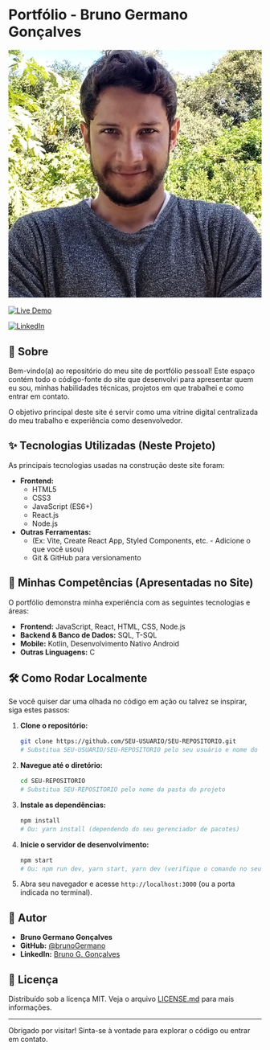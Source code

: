 # Portfólio - Bruno Germano Gonçalves

![Banner/Screenshot do Portfólio](src/imagens/foto-perfil.png) 

[![Live Demo](https://img.shields.io/badge/Ver%20Online-Live-brightgreen)](https://brunogermano.github.io/portfolio/) 
<!-- Substitua pelo link real do seu site publicado -->
<!--
[![LinkedIn](https://img.shields.io/badge/LinkedIn-Bruno%20G.%20Gonçalves-blue)](https://linkedin.com/in/bruno-germano-1a130a137) 
-->
<a href="https://linkedin.com/in/bruno-germano-1a130a137" target="_blank" rel="noopener noreferrer">
  <img src="https://img.shields.io/badge/LinkedIn-Bruno%20G.%20Gonçalves-blue" alt="LinkedIn">
</a>

## 📍 Sobre

Bem-vindo(a) ao repositório do meu site de portfólio pessoal! Este espaço contém todo o código-fonte do site que desenvolvi para apresentar quem eu sou, minhas habilidades técnicas, projetos em que trabalhei e como entrar em contato.

O objetivo principal deste site é servir como uma vitrine digital centralizada do meu trabalho e experiência como desenvolvedor.

## ✨ Tecnologias Utilizadas (Neste Projeto)

As principais tecnologias usadas na construção deste site foram:

*   **Frontend:**
    *   HTML5
    *   CSS3
    *   JavaScript (ES6+)
    *   React.js
    *   Node.js
*   **Outras Ferramentas:**
    *   (Ex: Vite, Create React App, Styled Components, etc. - Adicione o que você usou)
    *   Git & GitHub para versionamento

## 🚀 Minhas Competências (Apresentadas no Site)

O portfólio demonstra minha experiência com as seguintes tecnologias e áreas:

*   **Frontend:** JavaScript, React, HTML, CSS, Node.js
*   **Backend & Banco de Dados:** SQL, T-SQL
*   **Mobile:** Kotlin, Desenvolvimento Nativo Android
*   **Outras Linguagens:** C

## 🛠️ Como Rodar Localmente

Se você quiser dar uma olhada no código em ação ou talvez se inspirar, siga estes passos:

1.  **Clone o repositório:**
    ```bash
    git clone https://github.com/SEU-USUARIO/SEU-REPOSITORIO.git 
    # Substitua SEU-USUARIO/SEU-REPOSITORIO pelo seu usuário e nome do repo
    ```
2.  **Navegue até o diretório:**
    ```bash
    cd SEU-REPOSITORIO 
    # Substitua SEU-REPOSITORIO pelo nome da pasta do projeto
    ```
3.  **Instale as dependências:**
    ```bash
    npm install 
    # Ou: yarn install (dependendo do seu gerenciador de pacotes)
    ```
4.  **Inicie o servidor de desenvolvimento:**
    ```bash
    npm start 
    # Ou: npm run dev, yarn start, yarn dev (verifique o comando no seu package.json)
    ```
5.  Abra seu navegador e acesse `http://localhost:3000` (ou a porta indicada no terminal).

## 👤 Autor

*   **Bruno Germano Gonçalves**
*   **GitHub:** [@brunoGermano](https://github.com/brunoGermano) <!-- Substitua pelo seu usuário -->
*   **LinkedIn:** [Bruno G. Gonçalves](https://linkedin.com/in/bruno-germano-1a130a137)

## 📄 Licença

Distribuído sob a licença MIT. Veja o arquivo [LICENSE.md](LICENSE.md) para mais informações.

<!-- É uma boa prática adicionar um arquivo LICENSE.md ou LICENSE no seu repositório -->
<!-- Você pode gerar um facilmente em https://choosealicense.com/ (MIT é uma boa opção) -->

---

Obrigado por visitar! Sinta-se à vontade para explorar o código ou entrar em contato.
